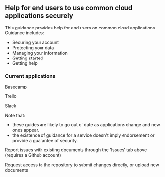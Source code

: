 ## Help for end users to use common cloud applications securely

This guidance provides help for end users on common cloud applications.  Guidance includes:

* Securing your account
* Protecting your data
* Managing your information
* Getting started
* Getting help

### Current applications

[Basecamp](https://cheyrou23.github.io/using-cloud/help%20for%20end%20users/Basecamp/Using%20Basecamp%20Securely)

Trello

Slack

Note that:

* these guides are likely to go out of date as applications change and new ones appear.
* the existence of guidance for a service doesn't imply endorsement or provide a guarantee of security.

Report issues with existing documents through the 'Issues' tab above (requires a Github account)

Request access to the repository to submit changes directly, or upload new documents
